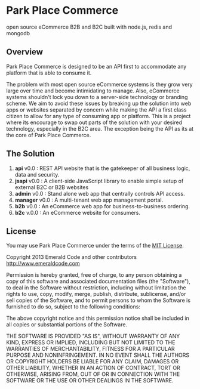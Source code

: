# Park Place Commerce
open source eCommerce B2B and B2C built with node.js, redis and mongodb
## Overview
Park Place Commerce is designed to be an API first to accommodate any platform that is able to consume it. 

The problem with most open source eCommerce systems is they grow very large over time and become intimidating to manage. Also, eCommerce systems shouldn't lock you down to a server-side technology or branding scheme. We aim to avoid these issues by breaking up the solution into web apps or websites separated by concern while making the API a first class citizen to allow for any type of consuming app or platform. This is a project where its encourage to swap out parts of the solution with your desired technology, especially in the B2C area. The exception being the API as its at the core of Park Place Commerce.

## The Solution
  1. **api** v0.0 : REST API website that is the gatekeeper of all business logic, data and security.
  2. **jsapi** v0.0 : A client-side JavaScript library to enable simple setup of external B2C or B2B websites
  3. **admin** v0.0 : Stand alone web app that centrally controls API access.
  4. **manager** v0.0 : A multi-tenant web app management portal.
  5. **b2b** v0.0 : An eCommerce web app for business-to-business ordering.
  6. **b2c** v.0.0 : An eCommerce website for consumers.

## License
You may use Park Place Commerce under the terms of the [MIT License](http://en.wikipedia.org/wiki/MIT_License).

Copyright 2013 Emerald Code and other contributors
http://www.emeraldcode.com

Permission is hereby granted, free of charge, to any person obtaining
a copy of this software and associated documentation files (the
"Software"), to deal in the Software without restriction, including
without limitation the rights to use, copy, modify, merge, publish,
distribute, sublicense, and/or sell copies of the Software, and to
permit persons to whom the Software is furnished to do so, subject to
the following conditions:

The above copyright notice and this permission notice shall be
included in all copies or substantial portions of the Software.

THE SOFTWARE IS PROVIDED "AS IS", WITHOUT WARRANTY OF ANY KIND,
EXPRESS OR IMPLIED, INCLUDING BUT NOT LIMITED TO THE WARRANTIES OF
MERCHANTABILITY, FITNESS FOR A PARTICULAR PURPOSE AND
NONINFRINGEMENT. IN NO EVENT SHALL THE AUTHORS OR COPYRIGHT HOLDERS BE
LIABLE FOR ANY CLAIM, DAMAGES OR OTHER LIABILITY, WHETHER IN AN ACTION
OF CONTRACT, TORT OR OTHERWISE, ARISING FROM, OUT OF OR IN CONNECTION
WITH THE SOFTWARE OR THE USE OR OTHER DEALINGS IN THE SOFTWARE.
